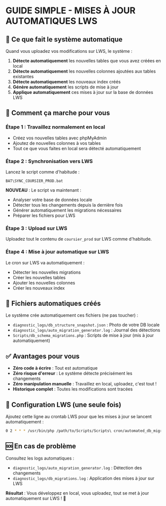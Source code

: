 # GUIDE SIMPLE - MISES À JOUR AUTOMATIQUES LWS

## 🎯 Ce que fait le système automatique

Quand vous uploadez vos modifications sur LWS, le système :

1. **Détecte automatiquement** les nouvelles tables que vous avez créées en local
2. **Détecte automatiquement** les nouvelles colonnes ajoutées aux tables existantes  
3. **Détecte automatiquement** les nouveaux index créés
4. **Génère automatiquement** les scripts de mise à jour
5. **Applique automatiquement** ces mises à jour sur la base de données LWS

## 🚀 Comment ça marche pour vous

### Étape 1 : Travaillez normalement en local
- Créez vos nouvelles tables avec phpMyAdmin
- Ajoutez de nouvelles colonnes à vos tables
- Tout ce que vous faites en local sera détecté automatiquement

### Étape 2 : Synchronisation vers LWS
Lancez le script comme d'habitude :
```
BAT\SYNC_COURSIER_PROD.bat
```

**NOUVEAU** : Le script va maintenant :
- Analyser votre base de données locale
- Détecter tous les changements depuis la dernière fois
- Générer automatiquement les migrations nécessaires
- Préparer les fichiers pour LWS

### Étape 3 : Upload sur LWS
Uploadez tout le contenu de `coursier_prod` sur LWS comme d'habitude.

### Étape 4 : Mise à jour automatique sur LWS
Le cron sur LWS va automatiquement :
- Détecter les nouvelles migrations
- Créer les nouvelles tables
- Ajouter les nouvelles colonnes
- Créer les nouveaux index

## 📁 Fichiers automatiques créés

Le système crée automatiquement ces fichiers (ne pas toucher) :
- `diagnostic_logs/db_structure_snapshot.json` : Photo de votre DB locale
- `diagnostic_logs/auto_migration_generator.log` : Journal des détections
- `Scripts/db_schema_migrations.php` : Scripts de mise à jour (mis à jour automatiquement)

## ✅ Avantages pour vous

- **Zéro code à écrire** : Tout est automatique
- **Zéro risque d'erreur** : Le système détecte précisément les changements
- **Zéro manipulation manuelle** : Travaillez en local, uploadez, c'est tout !
- **Historique complet** : Toutes les modifications sont tracées

## 🔄 Configuration LWS (une seule fois)

Ajoutez cette ligne au crontab LWS pour que les mises à jour se lancent automatiquement :
```bash
0 2 * * * /usr/bin/php /path/to/Scripts/Scripts\ cron/automated_db_migration.php
```

## 🆘 En cas de problème

Consultez les logs automatiques :
- `diagnostic_logs/auto_migration_generator.log` : Détection des changements
- `diagnostic_logs/db_migrations.log` : Application des mises à jour sur LWS

**Résultat** : Vous développez en local, vous uploadez, tout se met à jour automatiquement sur LWS ! 🎉